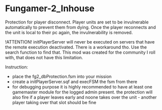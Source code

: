 # Fungamer-2_Inhouse

Protection for player disconnect. Player units are set to be invulnerable automatically to prevent them from dying. Once the player reconnects and the unit is local to their pc again, the invulnerability is removed.

!ATTENTION! initPlayerServer will never be executed on servers that have the remote execution deactivated. There is a workaround tho. Use the search function to find that. This mod was created for the community I roll 
with, that does not have this limitation.

Instruction:

-   place the fg2_dbProtection.fsm into your mission
-   create a initPlayerServer.sqf and execFSM the fsm from there
-   for debugging purpose it is highly recommended to have at least one gamemaster module for the logged admin present.
    the protection will also fire if a player leaves early and noone takes over the unit - another player taking over that slot should be fine
